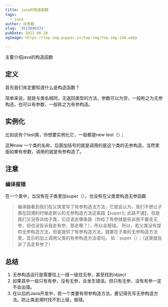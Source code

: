 ```yaml
---
title: java的构造函数
tags:
  - java
author: 孙贺毅
slug: '3513846333'
pubDate: 2021-06-28
ogImage: https://top-img.pupper.cn/top-img/top-img-140.webp

---
```


主要介绍java的构造函数

<!-- more -->

## 定义

首先我们肯定要知道什么是构造函数？

简单来说，就是与类名相同，无返回类型的方法，参数可以为空，一般称之为无参构造，也可以有参数，一般称之为有参构造。

## 实例化

比如说有个test类，你想要实例化它，一般都是new test（）；

这种new 一个类的名称，后面加括号的就是调用的是这个类的无参构造，当然里面如果有参数，调用的就是有参构造了。

## 注意

### 编译报错

在一个类中，当没有在子类里加super（），也没有在父类里构造无参函数

> 编译器看到我们在父类里写了有参构造法方法，它就会认为，我们不想让子类在回溯的时候走默认的无参构造方法这条路【super(); 此路不通】，但是我们又没告诉给子类，它应该走哪条路（你给了有参就是告诉我不要走无参，但也没告诉我走有参，那走哪？），所以会报错。 所以，若父类没有提供无参构造方法，但是提供了有参构造方法，就要在子类的无参构造方法里，显示的加上调用父类的有参构造方法语句。 如：super（）；（这里就告诉了去走有参了）

## 总结

1. 无参构造运行是需要往上一级一级找无参，甚至找到object
2. 如果其中一级只有有参，没有无参，会发生错误。但只有无参，没有有参一定不会出错。
3. 在以后的Java开发中，若一个类要有带参构造方法，要记得先写无参构造方法。防止类追溯时找不到上级，报错。

